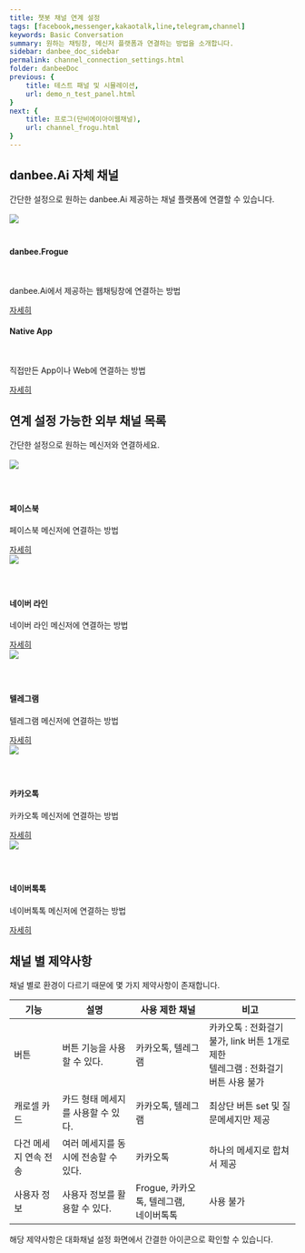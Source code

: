 ```yaml
---
title: 챗봇 채널 연계 설정
tags: [facebook,messenger,kakaotalk,line,telegram,channel]
keywords: Basic Conversation
summary: 원하는 채팅창, 메신저 플랫폼과 연결하는 방법을 소개합니다.
sidebar: danbee_doc_sidebar
permalink: channel_connection_settings.html
folder: danbeeDoc
previous: {
    title: 테스트 패널 및 시뮬레이션,
    url: demo_n_test_panel.html
}
next: {
    title: 프로그(단비에이아이웹채널),
    url: channel_frogu.html
}
---
```


<div class="row">
    <div class="col-lg-12">
        <h2 class="page-header">danbee.Ai 자체 채널</h2>
        간단한 설정으로 원하는 danbee.Ai 제공하는 채널 플랫폼에 연결할 수 있습니다.<br/>
    </div>
    <div class="col-lg-12"><br/></div>
    <div class="col-md-6 col-sm-6">
        <div class="panel panel-default text-center">
            <div class="panel-heading">
                <span class="fa-stack fa-5x">
                    <img src="https://danbee.Ai/platform/img/channel/c_danbee.png" style="max-width:100%;max-height:100%;margin: 0px 0px 22px 0px;" />
                </span>
            </div>
            <div class="panel-body">
                <h4>danbee.Frogue</h4>
                <p>danbee.Ai에서 제공하는 웹채팅창에 연결하는 방법</p>
                <a href="channel_frogu.html" class="btn btn-primary">자세히</a>
            </div>
        </div>
    </div>
    <div class="col-md-6 col-sm-6">
        <div class="panel panel-default text-center">
            <div class="panel-heading">
                <span class="fa-stack fa-5x">
                    <i class="fa fa-circle fa-stack-2x text-primary"></i>
                    <i class="fa fa-comments fa-stack-1x fa-inverse"></i>
                </span>
            </div>
            <div class="panel-body">
                <h4>Native App</h4>
                <p>직접만든 App이나 Web에 연결하는 방법</p>
                <a href="channel_native_app.html" class="btn btn-primary">자세히</a>
            </div>
        </div>
    </div>
</div>

<div class="row">
    <div class="col-lg-12">
        <h2 class="page-header">연계 설정 가능한 외부 채널 목록</h2>
        간단한 설정으로 원하는 메신저와 연결하세요.<br/>
    </div>
    <div class="col-lg-12"><br/></div>
    <div class="col-md-4 col-sm-6">
        <div class="panel panel-default text-center">
            <div class="panel-heading">
                <span class="fa-stack fa-5x">
                    <img src="https://danbee.Ai/platform/img/channel/c_facebook.png" style="max-width:100%;max-height:100%;margin: 0px 0px 22px 0px;" />
                </span>
            </div>
            <div class="panel-body">
                <h4>페이스북</h4>
                <p>페이스북 메신저에 연결하는 방법</p>
                <a href="channel_facebook.html" class="btn btn-primary">자세히</a>
            </div>
        </div>
    </div>
    <div class="col-md-4 col-sm-6">
        <div class="panel panel-default text-center">
            <div class="panel-heading">
                <span class="fa-stack fa-5x">
                    <img src="https://danbee.Ai/platform/img/channel/c_line.png" style="max-width:100%;max-height:100%;margin: 0px 0px 22px 0px;" />
                </span>
            </div>
            <div class="panel-body">
                <h4>네이버 라인</h4>
                <p>네이버 라인 메신저에 연결하는 방법</p>
                <a href="channel_line.html" class="btn btn-primary">자세히</a>
            </div>
        </div>
    </div>
    <div class="col-md-4 col-sm-6">
        <div class="panel panel-default text-center">
            <div class="panel-heading">
                <span class="fa-stack fa-5x">
                    <img src="https://danbee.Ai/platform/img/channel/c_telegram.png" style="max-width:100%;max-height:100%;margin: 0px 0px 22px 0px;" />
                </span>
            </div>
            <div class="panel-body">
                <h4>텔레그램</h4>
                <p>텔레그램 메신저에 연결하는 방법</p>
                <a href="channel_telegram.html" class="btn btn-primary">자세히</a>
            </div>
        </div>
    </div>
    <div class="col-md-4 col-sm-6">
        <div class="panel panel-default text-center">
            <div class="panel-heading">
                <span class="fa-stack fa-5x">
                    <img src="https://danbee.Ai/platform/img/channel/c_kakaotalk.png" style="max-width:100%;max-height:100%;margin: 0px 0px 22px 0px;" />
                </span>
            </div>
            <div class="panel-body">
                <h4>카카오톡</h4>
                <p>카카오톡 메신저에 연결하는 방법</p>
                <a href="channel_kakaotalk.html" class="btn btn-primary">자세히</a>
            </div>
        </div>
    </div>
    <div class="col-md-4 col-sm-6">
        <div class="panel panel-default text-center">
            <div class="panel-heading">
                <span class="fa-stack fa-5x">
                    <img src="https://danbee.Ai/platform/img/channel/c_naver_talktalk.png" style="max-width:100%;max-height:100%;margin: 0px 0px 22px 0px;" />
                </span>
            </div>
            <div class="panel-body">
                <h4>네이버톡톡</h4>
                <p>네이버톡톡 메신저에 연결하는 방법</p>
                <a href="channel_navertalk.html" class="btn btn-primary">자세히</a>
            </div>
        </div>
    </div>
</div>

## 채널 별 제약사항
채널 별로 환경이 다르기 때문에 몇 가지 제약사항이 존재합니다.

| 기능 | 설명 | 사용 제한 채널 | 비고 |
|--------|-------|-------|------|
| 버튼 | 버튼 기능을 사용할 수 있다. | 카카오톡, 텔레그램 | 카카오톡 : 전화걸기 불가, link 버튼 1개로 제한<br/>텔레그램 : 전화걸기 버튼 사용 불가|
| 캐로셀 카드 | 카드 형태 메세지를 사용할 수 있다. | 카카오톡, 텔레그램 | 최상단 버튼 set 및 질문메세지만 제공 |
| 다건 메세지 연속 전송 | 여러 메세지를 동시에 전송할 수 있다. | 카카오톡 | 하나의 메세지로 합쳐서 제공 |
| 사용자 정보 | 사용자 정보를 활용할 수 있다. | Frogue, 카카오톡, 텔레그램,<br/> 네이버톡톡  | 사용 불가 |

해당 제약사항은 대화채널 설정 화면에서 간결한 아이콘으로 확인할 수 있습니다.


